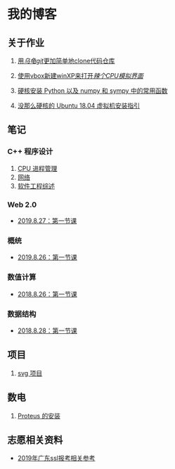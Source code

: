 # 我的博客

## 关于作业

1. <a href="001(forlab01">用*乌龟git*更加简单地clone代码仓库</a>

2. <a href="002(forlab07">使用vbox新建winXP来打开*辣个CPU模拟界面*</a>

3. <a href="003(forlab10">硬核安装 Python 以及 numpy 和 sympy 中的常用函数</a>

4. <a href="004(forlab15">没那么硬核的 Ubuntu 18.04 虚拟机安装指引</a>

## 笔记

### C++ 程序设计

1. <a href="note/CPUmanagement">CPU 进程管理</a>
2. <a href="note/Network_and_WWW">网络</a>
3. <a href="note/SEreview">软件工程综述</a>

### Web 2.0

* [2019.8.27：第一节课](/note/web2.0/2019.8.27)

### 概统

* [2019.8.26：第一节课](/note/概统/2019.8.26)

### 数值计算

* [2018.8.26：第一节课](/note/数值计算方法/2019.8.26)

### 数据结构

* [2018.8.28：第一节课](/note/数据结构/2019.8.28)

## 项目

1. <a href="work/svg/readme"> svg 项目</a>

## 数电

1. <a href="DigitalFundamentals/proteus"> Proteus 的安装 </a>

## 志愿相关资料

* <a href="gaokao/2019年">2019年广东ssl报考相关参考</a>